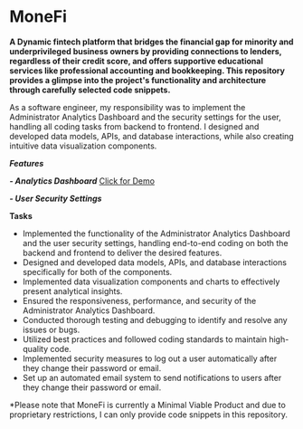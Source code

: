 # MoneFi

**A Dynamic fintech platform that bridges the financial gap for minority and underprivileged business owners by providing connections to lenders, regardless of their credit score, and offers supportive educational services like professional accounting and bookkeeping. This repository provides a glimpse into the project's functionality and architecture through carefully selected code snippets.**

As a software engineer, my responsibility was to implement the Administrator Analytics Dashboard and the security settings for the user, handling all coding tasks from backend to frontend. I designed and developed data models, APIs, and database interactions, while also creating intuitive data visualization components.

***Features***

***- Analytics Dashboard***
<a href="https://clipchamp.com/watch/efibqCkCBgc">Click for Demo</a>

***- User Security Settings***

**Tasks**

- Implemented the functionality of the Administrator Analytics Dashboard and the user security settings, handling end-to-end coding on both the backend and frontend to deliver the desired features.
- Designed and developed data models, APIs, and database interactions specifically for both of the components.
- Implemented data visualization components and charts to effectively present analytical insights.
- Ensured the responsiveness, performance, and security of the Administrator Analytics Dashboard.
- Conducted thorough testing and debugging to identify and resolve any issues or bugs.
- Utilized best practices and followed coding standards to maintain high-quality code.
- Implemented security measures to log out a user automatically after they change their password or email.
- Set up an automated email system to send notifications to users after they change their password or email.



*Please note that MoneFi is currently a Minimal Viable Product and due to proprietary restrictions, I can only provide code snippets in this repository.
